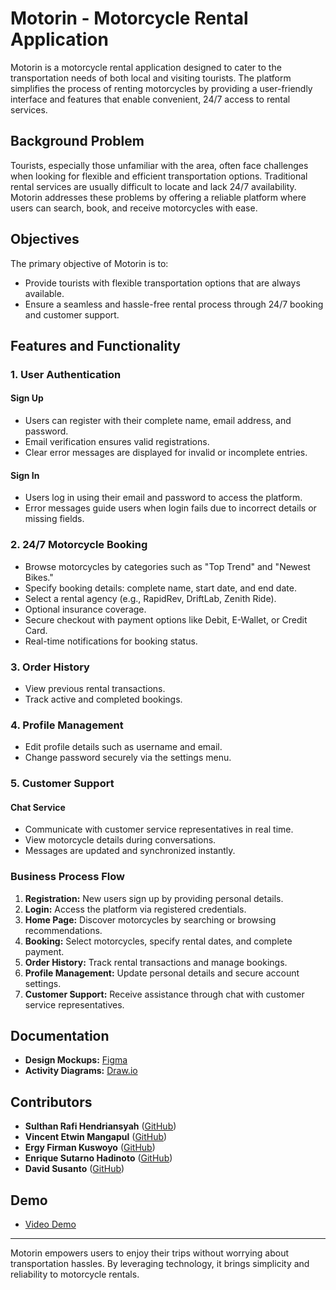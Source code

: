 # Motorin - Motorcycle Rental Application

Motorin is a motorcycle rental application designed to cater to the transportation needs of both local and visiting tourists. The platform simplifies the process of renting motorcycles by providing a user-friendly interface and features that enable convenient, 24/7 access to rental services.

## Background Problem
Tourists, especially those unfamiliar with the area, often face challenges when looking for flexible and efficient transportation options. Traditional rental services are usually difficult to locate and lack 24/7 availability. Motorin addresses these problems by offering a reliable platform where users can search, book, and receive motorcycles with ease.

## Objectives
The primary objective of Motorin is to:
- Provide tourists with flexible transportation options that are always available.
- Ensure a seamless and hassle-free rental process through 24/7 booking and customer support.

## Features and Functionality

### 1. User Authentication
#### Sign Up
- Users can register with their complete name, email address, and password.
- Email verification ensures valid registrations.
- Clear error messages are displayed for invalid or incomplete entries.

#### Sign In
- Users log in using their email and password to access the platform.
- Error messages guide users when login fails due to incorrect details or missing fields.

### 2. 24/7 Motorcycle Booking
- Browse motorcycles by categories such as "Top Trend" and "Newest Bikes."
- Specify booking details: complete name, start date, and end date.
- Select a rental agency (e.g., RapidRev, DriftLab, Zenith Ride).
- Optional insurance coverage.
- Secure checkout with payment options like Debit, E-Wallet, or Credit Card.
- Real-time notifications for booking status.

### 3. Order History
- View previous rental transactions.
- Track active and completed bookings.

### 4. Profile Management
- Edit profile details such as username and email.
- Change password securely via the settings menu.

### 5. Customer Support
#### Chat Service
- Communicate with customer service representatives in real time.
- View motorcycle details during conversations.
- Messages are updated and synchronized instantly.

### Business Process Flow
1. **Registration:** New users sign up by providing personal details.
2. **Login:** Access the platform via registered credentials.
3. **Home Page:** Discover motorcycles by searching or browsing recommendations.
4. **Booking:** Select motorcycles, specify rental dates, and complete payment.
5. **Order History:** Track rental transactions and manage bookings.
6. **Profile Management:** Update personal details and secure account settings.
7. **Customer Support:** Receive assistance through chat with customer service representatives.

## Documentation
- **Design Mockups:** [Figma](https://www.figma.com/design/4UuDIl6axtg1hlMV6PlFBC)
- **Activity Diagrams:** [Draw.io](https://drive.google.com/file/d/1OlJodxpVcsgjuB9OsA-sNAUPTgmrN8-f/view)

## Contributors
- **Sulthan Rafi Hendriansyah** ([GitHub](https://github.com/sulthan18/sewa-motor))
- **Vincent Etwin Mangapul** ([GitHub](https://github.com/Vincent4470/sewa-motor))
- **Ergy Firman Kuswoyo** ([GitHub](https://github.com/Ergy/sewa-motor))
- **Enrique Sutarno Hadinoto** ([GitHub](https://github.com/evauex/sewa-motor))
- **David Susanto** ([GitHub](https://github.com/DavidDunko/sewa-motor))

## Demo
- [Video Demo](https://drive.google.com/drive/folders/1rRQjNIpC7s-UvtyOeuAlj3Rn6VjwMXJf?usp=sharing)

---
Motorin empowers users to enjoy their trips without worrying about transportation hassles. By leveraging technology, it brings simplicity and reliability to motorcycle rentals.
